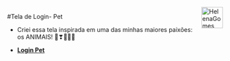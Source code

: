 <div>
  <img align="right" src="https://user-images.githubusercontent.com/94927107/202288637-fc13dd57-c051-48dd-ba02-870c9ef26267.png" alt="HelenaGomes" width="50px">
</div>

#Tela de Login- Pet

- Criei essa tela inspirada em uma das minhas maiores paixões: os ANIMAIS! 🐾❣🐶🐱🐴
* **[Login Pet](https://helena-lujan-gomes.github.io/Tela-de-Login-Dog-and-Cat/)** 

